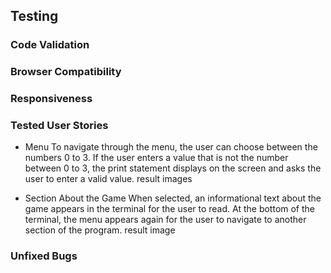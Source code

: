 ## Testing
### Code Validation
### Browser Compatibility
### Responsiveness
### Tested User Stories
* Menu
To navigate through the menu, the user can choose between the numbers 0 to 3. If the user enters a value that is not the number between 0 to 3, the print statement displays on the screen and asks the user to enter a valid value. 
result images

* Section About the Game
When selected, an informational text about the game appears in the terminal for the user to read. At the bottom of the terminal, the menu appears again for the user to navigate to another section of the program.
result image

### Unfixed Bugs